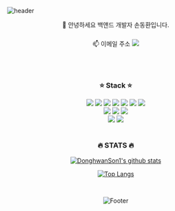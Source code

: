 ![header](https://capsule-render.vercel.app/api?type=wave&color=auto&height=300&section=header&text=Hello&fontSize=90)







<div align=center>
	

	
👋 안녕하세요 백앤드 개발자 손동환입니다. <br/>


📫 이메일 주소 <img src="https://img.shields.io/badge/sdh549@naver.com-EA4335?style=flat-square&logo=Gmail&logoColor=white&link=mailto:sdh549@naver.com" style="height : auto; padding-top: 10px;"/>






<br/> <br/>
<h3>⭐ Stack ⭐</h3>
<img src="https://img.shields.io/badge/Java-%23ED8B00.svg?&style=flat&logo=java&logoColor=white"/></a>
<img src="https://img.shields.io/badge/Kotlin-%23ED8B00.svg?&style=flat&logo=kotlin&logoColor=white"/></a>
<img src="https://img.shields.io/badge/Mybatis-%23ED8B00.svg?&style=flat&logo=mybatis&logoColor=white"/></a>
<img src="https://img.shields.io/badge/JPA-%23ED8B00.svg?&style=flat&logo=jpa&logoColor=white"/></a>
<img src="https://img.shields.io/badge/JDBC-%23ED8B00.svg?&style=flat&logo=jdbc&logoColor=white"/></a>
<img src="https://img.shields.io/badge/Spring%20-%236DB33F.svg?&style=flat&logo=spring&logoColor=white"/></a>
<img src="https://img.shields.io/badge/SpringBoot%20-%236DB33F.svg?&style=flat&logo=springBoot&logoColor=white"/></a>
<br>
<img src="https://img.shields.io/badge/Mysql-%2300f.svg?&style=flat&logo=mysql&logoColor=white")/></a>
<img src="https://img.shields.io/badge/PostgreSql-%2300f.svg?&style=flat&logo=postgreSql&logoColor=white")/></a>
<img src="https://img.shields.io/badge/Opensearch-%2300f.svg?&style=flat&logo=opensearch&logoColor=white")/></a>
<br>
<img src="https://img.shields.io/badge/Docker-3776AB.svg?&style=flat&logo=Docker&logoColor=white")/></a>
<img src="https://img.shields.io/badge/Jenkins-3776AB.svg?&style=flat&logo=Jenkins&logoColor=white")/></a>


<br/> 


<br/> 
<h3>🔥 STATS 🔥</h3>




<a href="https://github.com/DonghwanSon1/github-readme-stats"><img align="center" src="https://github-readme-stats.vercel.app/api?username=DonghwanSon1&show_icons=true&include_all_commits=true&theme=buefy&hide_border=true" alt="DonghwanSon1's github stats" /></a>
<br>


[![Top Langs](https://github-readme-stats.vercel.app/api/top-langs/?username=DonghwanSon1)](https://github.com/DonghwanSon1/github-readme-stats)





<br/>




![Footer](https://capsule-render.vercel.app/api?type=wave&color=auto&height=300&section=footer&fontSize=90)

</div>
